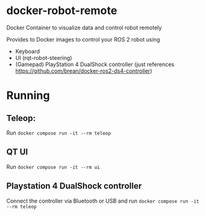 # docker-robot-remote
Docker Container to visualize data and control robot remotely

Provides to Docker images to control your ROS 2 robot using 
 - Keyboard
 - UI (rqt-robot-steering)
 - (Gamepad) PlayStation 4 DualShock controller (just references https://github.com/brean/docker-ros2-ds4-controller)

# Running
## Teleop:
Run `docker compose run -it --rm teleop`

## QT UI
Run `docker compose run -it --rm ui`

## Playstation 4 DualShock controller
Connect the controller via Bluetooth or USB and run 
`docker compose run -it --rm teleop`